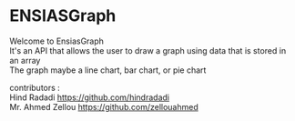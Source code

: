 # ENSIASGraph
Welcome to EnsiasGraph <br>
It's an API that allows the user to draw a graph using data that is stored in an array <br>
The graph maybe a line chart, bar chart, or pie chart

contributors : <br>
Hind Radadi https://github.com/hindradadi <br>
Mr. Ahmed Zellou https://github.com/zellouahmed
